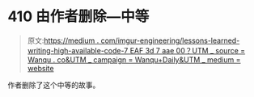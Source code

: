 # 410 由作者删除—中等

> 原文:[https://medium . com/imgur-engineering/lessons-learned-writing-high-available-code-7 EAF 3d 7 aae 00？UTM _ source = Wanqu . co&UTM _ campaign = Wanqu+Daily&UTM _ medium = website](https://medium.com/imgur-engineering/lessons-learned-writing-highly-available-code-7eaf3d7aae00?utm_source=wanqu.co&utm_campaign=Wanqu+Daily&utm_medium=website)

作者删除了这个中等的故事。